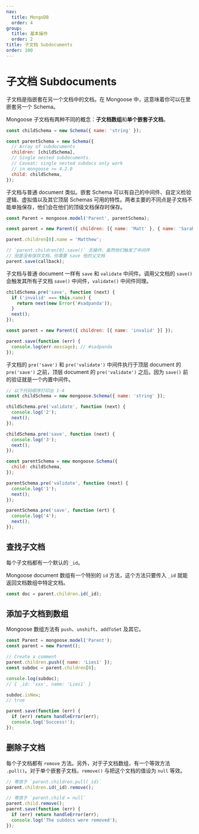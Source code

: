```yaml
---
nav:
  title: MongoDB
  order: 4
group:
  title: 基本操作
  order: 2
title: 子文档 Subdocuments
order: 100
---
```


# 子文档 Subdocuments

子文档是指嵌套在另一个文档中的文档。在 Mongoose 中，这意味着你可以在里嵌套另一个 Schema。

Mongoose 子文档有两种不同的概念：**子文档数组**和**单个嵌套子文档**。

```js
const childSchema = new Schema({ name: 'string' });

const parentSchema = new Schema({
  // Array of subdocuments
  children: [childSchema],
  // Single nested subdocuments.
  // Caveat: single nested subdocs only work
  // in mongoose >= 4.2.0
  child: childSchema,
});
```

子文档与普通 document 类似。嵌套 Schema 可以有自己的中间件、自定义检验逻辑、虚拟值以及其它顶层 Schemas 可用的特性。两者主要的不同点是子文档不能单独保存，他们会在他们的顶级文档保存时保存。

```js
const Parent = mongoose.model('Parent', parentSchema);

const parent = new Parent({ children: [{ name: 'Matt' }, { name: 'Sarah' }] });

parent.children[0].name = 'Matthew';

// `parent.children[0].save()` 无操作，虽然他们触发了中间件
// 但是没有保存文档，你需要 save 他的父文档
parent.save(callback);
```

子文档与普通 document 一样有 `save` 和 `validate` 中间件。调用父文档的 `save()` 会触发其所有子文档 `save()` 中间件，`validate()` 中间件同理。

```js
childSchema.pre('save', function (next) {
  if ('invalid' === this.name) {
    return next(new Error('#sadpanda'));
  }
  next();
});

const parent = new Parent({ children: [{ name: 'invalid' }] });

parent.save(function (err) {
  console.log(err.message); // #sadpanda
});
```

子文档的 `pre('save')` 和 `pre('validate')` 中间件执行于顶层 document 的 `pre('save')` 之前，顶层 document 的 `pre('validate')` 之后。因为 `save()` 前的验证就是一个内置中间件。

```js
// 以下代码顺序打印出 1-4
const childSchema = new mongoose.Schema({ name: 'string' });

childSchema.pre('validate', function (next) {
  console.log('2');
  next();
});

childSchema.pre('save', function (next) {
  console.log('3');
  next();
});

const parentSchema = new mongoose.Schema({
  child: childSchema,
});

parentSchema.pre('validate', function (next) {
  console.log('1');
  next();
});

parentSchema.pre('save', function (ert) {
  console.log('4');
  next();
});
```

## 查找子文档

每个子文档都有一个默认的 `_id`。

Mongoose document 数组有一个特别的 `id` 方法，这个方法只要传入 `_id` 就能返回文档数组中特定文档。

```js
const doc = parent.children.id(_id);
```

## 添加子文档到数组

Mongoose 数组方法有 `push`、`unshift`、`addToSet` 及其它。

```js
const Parent = mongoose.model('Parent');
const parent = new Parent();

// Create a comment
parent.children.push({ name: 'Lies1' });
const subdoc = parent.children[0];

console.log(subdoc);
// { _id: 'xxx', name: 'Lies1' }

subdoc.isNew;
// true

parent.save(function (err) {
  if (err) return handleError(err);
  console.log('Success!');
});
```

## 删除子文档

每个子文档都有 `remove` 方法。另外，对于子文档数组，有一个等效方法 `.pull()`。对于单个嵌套子文档，`remove()` 与把这个文档的值设为 `null` 等效。

```js
// 等效于 `parent.children.pull(_id)`
parent.children.id(_id).remove();

// 等效于 `parent.child = null`
parent.child.remove();
paernt.save(function (err) {
  if (err) return handleError(err);
  console.log('The subdocs were removed');
});
```

